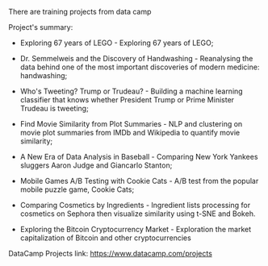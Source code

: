 
There are training projects from data camp

Project's summary:



- Exploring 67 years of LEGO - Exploring 67 years of LEGO;

- Dr. Semmelweis and the Discovery of Handwashing - Reanalysing the data behind one of the most important discoveries of modern medicine: handwashing;

- Who's Tweeting? Trump or Trudeau? - Building a machine learning classifier that knows whether President Trump or Prime Minister Trudeau is tweeting;

- Find Movie Similarity from Plot Summaries - NLP and clustering on movie plot summaries from IMDb and Wikipedia to quantify movie similarity;

- A New Era of Data Analysis in Baseball - Comparing New York Yankees sluggers Aaron Judge and Giancarlo Stanton;

- Mobile Games A/B Testing with Cookie Cats - A/B test from the popular mobile puzzle game, Cookie Cats;

- Comparing Cosmetics by Ingredients - Ingredient lists processing for cosmetics on Sephora then visualize similarity using t-SNE and Bokeh.

- Exploring the Bitcoin Cryptocurrency Market - Exploration the market capitalization of Bitcoin and other cryptocurrencies

DataCamp Projects link: https://www.datacamp.com/projects
